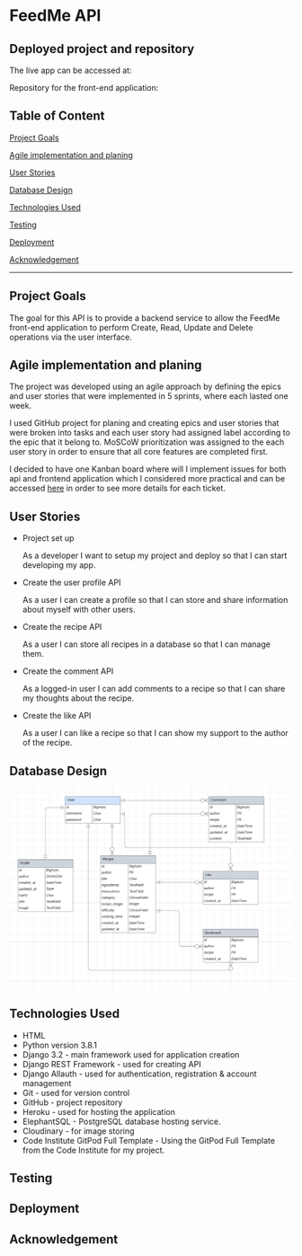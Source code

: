 # FeedMe API

## Deployed project and repository

The live app can be accessed at:

Repository for the front-end application: 

## Table of Content

[Project Goals](#Project-Goals)

[Agile implementation and planing](#Agile-implementation-and-planing)

[User Stories](#User-Stories)

[Database Design](#Database-design)

[Technologies Used](#Technologies-Used)

[Testing](#Testing)

[Deployment](#Deployment)

[Acknowledgement](#Acknowledgement)

---------------------------------------------
## Project Goals

The goal for this API is to provide a backend service to allow the FeedMe front-end application to perform Create, Read, Update and Delete operations via the user interface.

## Agile implementation and planing

The project was developed using an agile approach by defining the epics and user stories that were implemented in 5 sprints, where each lasted one week. 

I used GitHub project for planing and creating epics and user stories that were broken into tasks and each user story had assigned label according to the epic that it belong to. MoSCoW prioritization was assigned to the each user story in order to ensure that all core features are completed first. 

I decided to have one Kanban board where will I implement issues for both api and frontend application which I considered more practical and can be accessed [here](https://github.com/users/NatasaMiric/projects/4) in order to see more details for each ticket. 

## User Stories

* Project set up

    As a developer I want to setup my project and deploy so that I can start developing my app.

* Create the user profile API

    As a user I can create a profile so that I can store and share information about myself with other users. 

* Create the recipe API

    As a user I can store all recipes in a database so that I can manage them.  

* Create the comment API  

    As a logged-in user I can add comments to a recipe so that I can share my thoughts about the recipe.

* Create the like API

    As a user I can like a recipe so that I can show my support to the author of the recipe.

## Database Design

![](docs/images/erd.png)

## Technologies Used

* HTML
* Python version 3.8.1
* Django 3.2 - main framework used for application creation
* Django REST Framework -  used for creating API
* Django Allauth - used for authentication, registration & account management
* Git - used for version control
* GitHub - project repository
* Heroku - used for hosting the application
* ElephantSQL - PostgreSQL database hosting service.
* Cloudinary - for image storing
* Code Institute GitPod Full Template - Using the GitPod Full Template from the Code Institute for my project.

## Testing

## Deployment

## Acknowledgement


